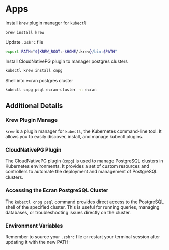# Apps

Install `krew` plugin manager for `kubectl`

```bash
brew install krew
```

Update `.zshrc` file

```bash
export PATH="${KREW_ROOT:-$HOME/.krew}/bin:$PATH"
```

Install CloudNativePG plugin to manager postgres clusters

```bash
kubectl krew install cnpg
```

Shell into ecran postgres cluster

```bash
kubectl cnpg psql ecran-cluster -n ecran
```

## Additional Details

### Krew Plugin Manage

`krew` is a plugin manager for `kubectl`, the Kubernetes command-line tool. It allows you to easily discover, install, and manage kubectl plugins.

### CloudNativePG Plugin

The CloudNativePG plugin (`cnpg`) is used to manage PostgreSQL clusters in Kubernetes environments. It provides a set of custom resources and controllers to automate the deployment and management of PostgreSQL clusters.

### Accessing the Ecran PostgreSQL Cluster

The `kubectl cnpg psql` command provides direct access to the PostgreSQL shell of the specified cluster. This is useful for running queries, managing databases, or troubleshooting issues directly on the cluster.

### Environment Variables

Remember to source your `.zshrc` file or restart your terminal session after updating it with the new PATH:

